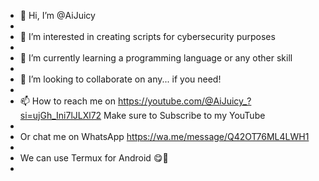 - 👋 Hi, I’m @AiJuicy
- 
- 👀 I’m interested in creating scripts for cybersecurity purposes
- 
- 🌱 I’m currently learning a programming language or any other skill
- 
- 💞️ I’m looking to collaborate on any... if you need!
- 
- 📫 How to reach me on https://youtube.com/@AiJuicy_?si=ujGh_Ini7lJLXl72 Make sure to Subscribe to my YouTube
- 
- Or chat me on WhatsApp  https://wa.me/message/Q42OT76ML4LWH1
- 
- We can use Termux for Android 😋🤪
- 
<!---
AiJuicy/AiJuicy is a ✨ special ✨ repository because its `README.md` (this file) appears on your GitHub profile.
You can click the Preview link to take a look at your changes.
--->
